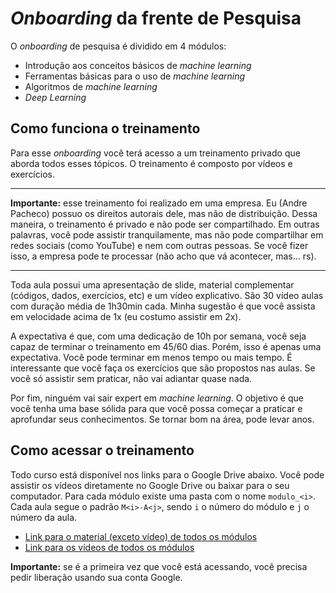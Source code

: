 # *Onboarding* da frente de Pesquisa

O *onboarding* de pesquisa é dividido em 4 módulos:

- Introdução aos conceitos básicos de *machine learning*
- Ferramentas básicas para o uso de *machine learning*
- Algoritmos de *machine learning*
- *Deep Learning*


## Como funciona o treinamento

Para esse *onboarding* você terá acesso a um treinamento privado que aborda todos esses tópicos. O treinamento é composto por vídeos e exercícios.

___
**Importante:** esse treinamento foi realizado em uma empresa. Eu (Andre Pacheco) possuo os direitos autorais dele, mas não de distribuição. Dessa maneira, o treinamento é privado e não pode ser compartilhado. Em outras palavras, você pode assistir tranquilamente, mas não pode compartilhar em redes sociais (como YouTube) e nem com outras pessoas. Se você fizer isso, a empresa pode te processar (não acho que vá acontecer, mas... rs).
___

Toda aula possui uma apresentação de slide, material complementar (códigos, dados, exercícios, etc) e um vídeo explicativo. São 30 vídeo aulas com duração média de 1h30min cada. Minha sugestão é que você assista em velocidade acima de 1x (eu costumo assistir em 2x).

A expectativa é que, com uma dedicação de 10h por semana, você seja capaz de terminar o treinamento em 45/60 dias. Porém, isso é apenas uma expectativa. Você pode terminar em menos tempo ou mais tempo. É interessante que você faça os exercícios que são propostos nas aulas. Se você só assistir sem praticar, não vai adiantar quase nada.

Por fim, ninguém vai sair expert em *machine learning*. O objetivo é que você tenha uma base sólida para que você possa começar a praticar e aprofundar seus conhecimentos. Se tornar bom na área, pode levar anos.


## Como acessar o treinamento

Todo curso está disponível nos links para o Google Drive abaixo. Você pode assistir os vídeos diretamente no Google Drive ou baixar para o seu computador. Para cada módulo existe uma pasta com o nome `modulo_<i>`. Cada aula segue o padrão `M<i>-A<j>`, sendo `i` o número do módulo e `j` o número da aula.

- [Link para o material (exceto vídeo) de todos os módulos](https://drive.google.com/drive/folders/1eIJ5hgPLHCUnw8b8jLZzAKYwVMIkClnw?usp=sharing)
- [Link para os vídeos de todos os módulos](https://drive.google.com/drive/folders/1f-Bi4ffoNUQDrE3v26d-EIr8f8Z44WtN?usp=sharing)


**Importante:** se é a primeira vez que você está acessando, você precisa pedir liberação usando sua conta Google.

